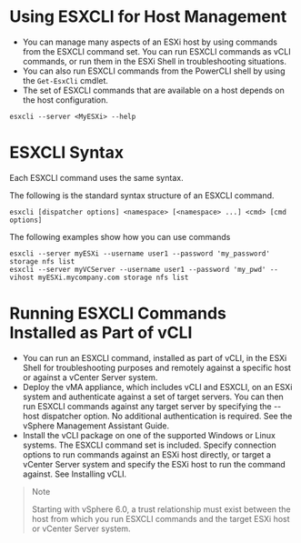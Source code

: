 # Using ESXCLI for Host Management
- You can manage many aspects of an ESXi host by using commands from the ESXCLI command set. You can run ESXCLI commands as vCLI commands, or run them in the ESXi Shell in troubleshooting situations.
- You can also run ESXCLI commands from the PowerCLI shell by using the `Get-EsxCli` cmdlet.
- The set of ESXCLI commands that are available on a host depends on the host configuration.
```
esxcli --server <MyESXi> --help
```

# ESXCLI Syntax
Each ESXCLI command uses the same syntax.

The following is the standard syntax structure of an ESXCLI command.
```
esxcli [dispatcher options] <namespace> [<namespace> ...] <cmd> [cmd options]
```
The following examples show how you can use commands
```
esxcli --server myESXi --username user1 --password 'my_password' storage nfs list
esxcli --server myVCServer --username user1 --password 'my_pwd' --vihost myESXi.mycompany.com storage nfs list
```

# Running ESXCLI Commands Installed as Part of vCLI
- You can run an ESXCLI command, installed as part of vCLI, in the ESXi Shell for troubleshooting purposes and remotely against a specific host or against a vCenter Server system.
- Deploy the vMA appliance, which includes vCLI and ESXCLI, on an ESXi system and authenticate against a set of target servers. You can then run ESXCLI commands against any target server by specifying the --host dispatcher option. No additional authentication is required. See the vSphere Management Assistant Guide.
- Install the vCLI package on one of the supported Windows or Linux systems. The ESXCLI command set is included. Specify connection options to run commands against an ESXi host directly, or target a vCenter Server system and specify the ESXi host to run the command against. See Installing vCLI.
> Note
>
> Starting with vSphere 6.0, a trust relationship must exist between the host from which you run ESXCLI commands and the target ESXi host or vCenter Server system.
